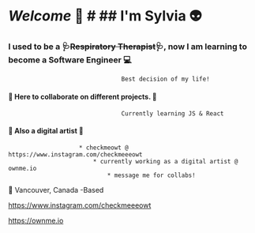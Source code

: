 # _Welcome_ :wave: # ## I'm Sylvia :alien: ##

###     I used to be a 🩺~~Respiratory Therapist~~🩺, now I am learning to become a Software Engineer :computer: ###
									Best decision of my life!

 
####  :file_folder:  Here to collaborate on different projects. :file_folder: ####
							        Currently learning JS & React


#### :art: Also a digital artist :art: ####
						* checkmeowt @ https://www.instagram.com/checkmeeeowt
							* currently working as a digital artist @ ownme.io
								* message me for collabs!
							
							

:round_pushpin:  Vancouver, Canada -Based 

<https://www.instagram.com/checkmeeeowt>

<https://ownme.io>
